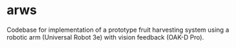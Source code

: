 # arws
Codebase for implementation of a prototype fruit harvesting system using a robotic arm (Universal Robot 3e) with vision feedback (OAK-D Pro).
